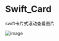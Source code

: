 # Swift_Card
swift卡片式滚动查看图片

 ![image](https://github.com/1165116800/Swift_Card/Card_hjw/Card_hjw/demo.png)
